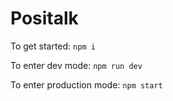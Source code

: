 # Positalk
To get started:
```npm i```

To enter dev mode:
```npm run dev```

To enter production mode:
```npm start```
